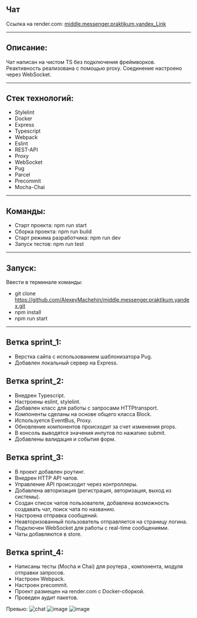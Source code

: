 ## Чат

Ссылка на render.com: [middle.messenger.praktikum.yandex_Link](https://messenger-tvcr.onrender.com)

***

## Описание:
Чат написан на чистом TS без подключения фреймворков. Реактивность реализована с помощью proxy. Соединение настроено через WebSocket.

***

## Стек технологий:
* Stylelint
* Docker
* Express
* Typescript
* Webpack
* Eslint
* REST-API
* Proxy
* WebSocket
* Pug
* Parcel
* Precommit
* Mocha-Chai

***

## Команды:
* Старт проекта: npm run start
* Сборка проекта: npm run build
* Старт режима разработчика: npm run dev
* Запуск тестов: npm run test

***

## Запуск:
Ввести в терминале команды:
* git clone https://github.com/AlexeyMachehin/middle.messenger.praktikum.yandex.git
* npm install
* npm run start

***

## Ветка sprint_1:
* Верстка сайта с использованием шаблонизатора Pug. 
* Добавлен локальный сервер на Express.

## Ветка sprint_2:
* Внедрен Typescript. 
* Настроены eslint, stylelint. 
* Добавлен класс для работы с запросами HTTPtransport.
* Компоненты сделаны на основе общего класса Block. 
* Используется EventBus, Proxy. 
* Обновление компонентов происходит за счет изменения props.
* В консоль выводятся значения инпутов по нажатию submit. 
* Добавлены валидация и события форм.

## Ветка sprint_3:
* В проект добавлен роутинг. 
* Внедрен HTTP API чатов. 
* Управление API происходит через контроллеры. 
* Добавлена авторизация (регистрация, авторизация, выход из системы). 
* Создан список чатов пользователя, добавлена возможность создавать чат, поиск чата по названию. 
* Настроена отправка сообщений. 
* Неавторизованный пользователь отправляется на страницу логина.
* Подключен WebSocket для работы с real-time сообщениями. 
* Чаты добавляются в store.

## Ветка sprint_4:
* Написаны тесты (Mocha и Chai) для роутера , компонента, модуля отправки запросов.
* Настроен  Webpack.
* Настроен precommit.
* Проект размещен на render.com с Docker-сборкой.
* Проведен аудит пакетов.

Превью:
![chat](https://user-images.githubusercontent.com/99137228/222951282-5acd1f70-6fd5-4ef4-a947-6d93bc5f08b1.gif)
![image](https://user-images.githubusercontent.com/99137228/222716400-9bd7cbdd-5518-455d-8cf3-bf74eb33001b.png)
![image](https://user-images.githubusercontent.com/99137228/222716457-c45677e8-5a52-4201-aee8-a0206344a086.png)



